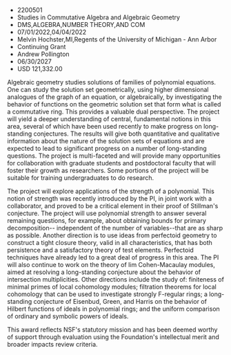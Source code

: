 
* 2200501
* Studies in Commutative Algebra and Algebraic Geometry
* DMS,ALGEBRA,NUMBER THEORY,AND COM
* 07/01/2022,04/04/2022
* Melvin Hochster,MI,Regents of the University of Michigan - Ann Arbor
* Continuing Grant
* Andrew Pollington
* 06/30/2027
* USD 121,332.00

Algebraic geometry studies solutions of families of polynomial equations. One
can study the solution set geometrically, using higher dimensional analogues of
the graph of an equation, or algebraically, by investigating the behavior of
functions on the geometric solution set that form what is called a commutative
ring. This provides a valuable dual perspective. The project will yield a deeper
understanding of central, fundamental notions in this area, several of which
have been used recently to make progress on long-standing conjectures. The
results will give both quantitative and qualitative information about the nature
of the solution sets of equations and are expected to lead to significant
progress on a number of long-standing questions. The project is multi-faceted
and will provide many opportunities for collaboration with graduate students and
postdoctoral faculty that will foster their growth as researchers. Some portions
of the project will be suitable for training undergraduates to do research.

The project will explore applications of the strength of a polynomial. This
notion of strength was recently introduced by the PI, in joint work with a
collaborator, and proved to be a critical element in their proof of Stillman's
conjecture. The project will use polynomial strength to answer several remaining
questions, for example, about obtaining bounds for primary decomposition--
independent of the number of variables--that are as sharp as possible. Another
direction is to use ideas from perfectoid geometry to construct a tight closure
theory, valid in all characteristics, that has both persistence and a
satisfactory theory of test elements. Perfectoid techniques have already led to
a great deal of progress in this area. The PI will also continue to work on the
theory of lim Cohen-Macaulay modules, aimed at resolving a long-standing
conjecture about the behavior of intersection multiplicities. Other directions
include the study of: finiteness of minimal primes of local cohomology modules;
filtration theorems for local cohomology that can be used to investigate
strongly F-regular rings; a long-standing conjecture of Eisenbud, Green, and
Harris on the behavior of Hilbert functions of ideals in polynomial rings; and
the uniform comparison of ordinary and symbolic powers of ideals.

This award reflects NSF's statutory mission and has been deemed worthy of
support through evaluation using the Foundation's intellectual merit and broader
impacts review criteria.
